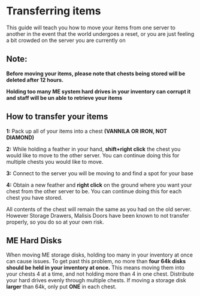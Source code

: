 <h1>Transferring items</h1>
<p> This guide will teach you how to move your items from one server to another in the event that the world undergoes a reset, or you are just feeling a bit crowded on the server you are currently on</p>
<h2>Note:</h2>
<p><strong>Before moving your items, please note that chests being stored will be deleted after 12 hours.</strong></p>
<p><strong>Holding too many ME system hard drives in your inventory can corrupt it and staff will be un able to retrieve your items</strong>

<h2>How to transfer your items</h2>
<p><strong>1:</strong>  Pack up all of your items into a chest <strong>(VANNILA OR IRON, NOT DIAMOND)</strong></p>
<p><strong>2:</strong>  While holding a feather in your hand, <strong>shift+right click</strong> the chest you would like to move to the other server. You can continue doing this for multiple chests you would like to move.</p>
<p><strong>3:</strong>  Connect to the server you will be moving to and find a spot for your base</p>
<p><strong>4:</strong>  Obtain a new feather and <strong>right click</strong> on the ground where you want your chest from the other server to be. You can continue doing this for each chest you have stored.
<p>All contents of the chest will remain the same as you had on the old server. However Storage Drawers, Malisis Doors have been known to not transfer properly, so you do so at your own risk.</p>

<h2>ME Hard Disks</h2>
<p1>When moving ME storage disks, holding too many in your inventory at once can cause issues. To get past this problem, no more than <strong>four 64k disks should be held in your inventory at once.</strong>  This means moving them into your chests 4 at a time, and not holding more than 4 in one chest. Distribute your hard drives evenly through multiple chests. If moving a storage disk <strong>larger</strong>  than 64k, only put <strong>ONE</strong>  in each chest.</p>
